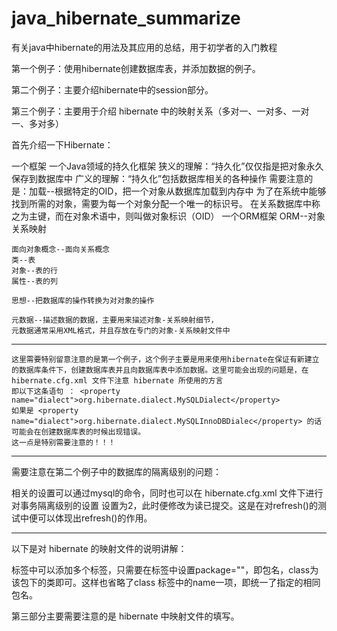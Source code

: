 # java_hibernate_summarize

有关java中hibernate的用法及其应用的总结，用于初学者的入门教程

第一个例子：使用hibernate创建数据库表，并添加数据的例子。

第二个例子：主要介绍hibernate中的session部分。

第三个例子：主要用于介绍 hibernate 中的映射关系（多对一、一对多、一对一、多对多）

首先介绍一下Hibernate：

一个框架
一个Java领域的持久化框架
	狭义的理解：“持久化”仅仅指是把对象永久保存到数据库中
	广义的理解：“持久化”包括数据库相关的各种操作
		需要注意的是：加载--根据特定的OID，把一个对象从数据库加载到内存中
		为了在系统中能够找到所需的对象，需要为每一个对象分配一个唯一的标识号。
	   在关系数据库中称之为主键，而在对象术语中，则叫做对象标识（OID）
一个ORM框架 
	ORM--对象关系映射

	面向对象概念--面向关系概念
	类--表
	对象--表的行
	属性--表的列

	思想--把数据库的操作转换为对对象的操作

	元数据--描述数据的数据，主要用来描述对象-关系映射细节，
	元数据通常采用XML格式，并且存放在专门的对象-关系映射文件中
	
--------------------------------------------------------------------------------------------------------------------------------------

    这里需要特别留意注意的是第一个例子，这个例子主要是用来使用hibernate在保证有新建立的数据库条件下，创建数据库表并且向数据库表中添加数据。这里可能会出现的问题是，在 hibernate.cfg.xml 文件下注意 hibernate 所使用的方言
    即以下这条语句 ： <property name="dialect">org.hibernate.dialect.MySQLDialect</property>
    如果是 <property name="dialect">org.hibernate.dialect.MySQLInnoDBDialec</property> 的话可能会在创建数据库表的时候出现错误。
    这一点是特别需要注意的！！！
		
--------------------------------------------------------------------------------------------------------------------------------------

需要注意在第二个例子中的数据库的隔离级别的问题：

   相关的设置可以通过mysql的命令，同时也可以在 hibernate.cfg.xml 文件下进行对事务隔离级别的设置
设置为<property name="connection.isolation">2</property>，此时便修改为读已提交。这是在对refresh()的测试中便可以体现出refresh()的作用。

--------------------------------------------------------------------------------------------------------------------------------------

以下是对 hibernate 的映射文件的说明讲解：

  <hibernate-mapping></hibernate-mapping>标签中可以添加多个<class></class>标签，只需要在<hibernate-mapping></hibernate-mapping>标签中设置package=""，即包名，class为该包下的类即可。这样也省略了class 标签中的name一项，即统一了指定的相同包名。
  
第三部分主要需要注意的是 hibernate 中映射文件的填写。
